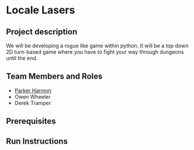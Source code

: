 # Locale Lasers


## Project description 
We will be developing a rogue like game within python. It will be a top down 2D turn-based game where you have to fight your way through dungeons until the end.

## Team Members and Roles

* [Parker Harmon](https://github.com/parkerharmon/CIS350-HW2-Harmon/settings/pages)
* Owen Wheeler
* Derek Tramper

## Prerequisites

## Run Instructions
